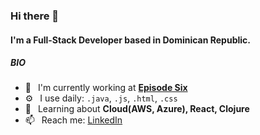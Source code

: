 ### Hi there 👋

#### I'm a Full-Stack Developer based in Dominican Republic.

##### BIO

- 🏢 &ensp;I'm currently working at [**Episode Six**](https://episodesix.com/)
- ⚙️ &ensp;I use daily: `.java`, `.js`, `.html`, `.css`
- 🌱 &ensp;Learning about **Cloud(AWS, Azure), React, Clojure**
- 📫 &ensp;Reach me: [LinkedIn](https://www.linkedin.com/in/fjevictoriano/)
